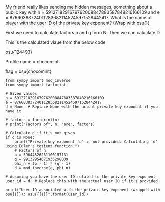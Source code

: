 My friend really likes sending me hidden messages, something about a public key with 
n = 5912718291679762008847883587848216166109 and e = 876603837240112836821145245971528442417. 
What is the name of player with the user ID of the private key exponent? (Wrap with osu{})

First we need to calculate factors p and q form N.
Then we can caluclate D

This is the calculated vlaue from the below code 

osu{124493}

Profile name = chocomint

flag = osu{chocomint}
```python3
from sympy import mod_inverse
from sympy import factorint

# Given values
n = 5912718291679762008847883587848216166109
e = 876603837240112836821145245971528442417
d = None  # Replace None with the actual private key exponent if you have it

# factors = factorint(n)
# print("Factors of", n, "are", factors)

# Calculate d if it's not given
if d is None:
    print("Private key exponent 'd' is not provided. Calculating 'd' using Euler's totient function.")
    # Factors of n
    p = 59644326261100157131
    q = 99132954671935298039
    phi_n = (p - 1) * (q - 1)
    d = mod_inverse(e, phi_n)

# Assuming you have the user ID related to the private key exponent
user_id = d  # Replace this with the actual user ID if it's provided

print("User ID associated with the private key exponent (wrapped with osu{{}}): osu{{{}}}".format(user_id))
```
